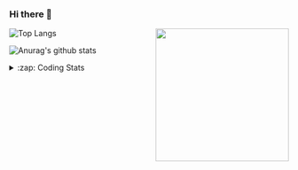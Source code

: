 ### Hi there 👋

<!--
**tao8687/tao8687** is a ✨ _special_ ✨ repository because its `README.md` (this file) appears on your GitHub profile.

Here are some ideas to get you started:

- 🔭 I’m currently working on ...
- 🌱 I’m currently learning ...
- 👯 I’m looking to collaborate on ...
- 🤔 I’m looking for help with ...
- 💬 Ask me about ...
- 📫 How to reach me: ...
- 😄 Pronouns: ...
- ⚡ Fun fact: ...
-->

<img align='right' src="https://media.giphy.com/media/M9gbBd9nbDrOTu1Mqx/giphy.gif" width="240">

  
![Top Langs](https://github-readme-stats.vercel.app/api/top-langs/?username=tao8687&layout=compact&title_color=23238E&text_color=A67D3D)

![Anurag's github stats](https://github-readme-stats.vercel.app/api?username=tao8687&show_icons=true&&text_color=A67D3D&title_color=23238E&show_icons=false&count_private=true&hide=stars)

<details>
  <summary>:zap: Coding Stats</summary>
  <br>
    
<!--START_SECTION:waka-->

```txt
From: 28 March 2025 - To: 04 April 2025

CMake      49 mins         ███████▒░░░░░░░░░░░░░░░░░   29.49 %
C++        40 mins         ██████░░░░░░░░░░░░░░░░░░░   24.26 %
YAML       35 mins         █████▒░░░░░░░░░░░░░░░░░░░   21.41 %
Python     22 mins         ███▒░░░░░░░░░░░░░░░░░░░░░   13.62 %
Markdown   11 mins         █▓░░░░░░░░░░░░░░░░░░░░░░░   06.84 %
```

<!--END_SECTION:waka-->
</details>
